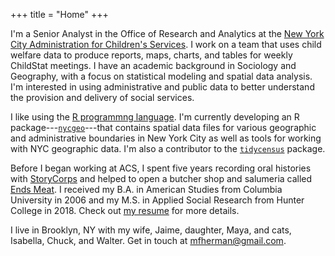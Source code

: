 +++
title = "Home"
+++

I'm a Senior Analyst in the Office of Research and Analytics at the [New York City Administration for Children's Services](https://www1.nyc.gov/site/acs/about/data-analysis.page). I work on a team that uses child welfare data to produce reports, maps, charts, and tables for weekly ChildStat meetings. I have an academic background in Sociology and Geography, with a focus on statistical modeling and spatial data analysis. I'm interested in using administrative and public data to better understand the provision and delivery of social services.

I like using the [R programmng language](https://en.wikipedia.org/wiki/R_(programming_language)). I'm currently developing an R package---[`nycgeo`](https://nycgeo.mattherman.info)---that contains spatial data files for various geographic and administrative boundaries in New York City as well as tools for working with NYC geographic data. I'm also a contributor to the [`tidycensus`](https://walkerke.github.io/tidycensus/) package.

Before I began working at ACS, I spent five years recording oral histories with [StoryCorps](https://storycorps.org/) and helped to open a butcher shop and salumeria called [Ends Meat](https://www.endsmeatnyc.com/). I received my B.A. in American Studies from Columbia University in 2006 and my M.S. in Applied Social Research from Hunter College in 2018. Check out [my resume](pdf/mh-resume.pdf) for more details.

I live in Brooklyn, NY with my wife, Jaime, daughter, Maya, and cats, Isabella, Chuck, and Walter. Get in touch at [mfherman@gmail.com](mailto:mfherman@gmail.com).